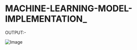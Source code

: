 # MACHINE-LEARNING-MODEL-IMPLEMENTATION_

OUTPUT:-

![Image](https://github.com/user-attachments/assets/49cc9253-c8ee-4b16-9645-7cf2099ed45c)

